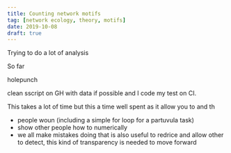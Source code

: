 ```yaml
---
title: Counting network motifs
tag: [network ecology, theory, motifs]
date: 2019-10-08
draft: true
---
```


Trying to do a lot of analysis

So far

holepunch

clean sscript on GH with data if possible and I code my test on CI.

This takes a lot of time but this a time well spent as it allow you to
and th

- people woun (including a simple for loop for a partuvula task)
- show other people how to numerically
- we all make mistakes doing that is also useful to redrice and allow other to detect, this kind of transparency is needed to move forward